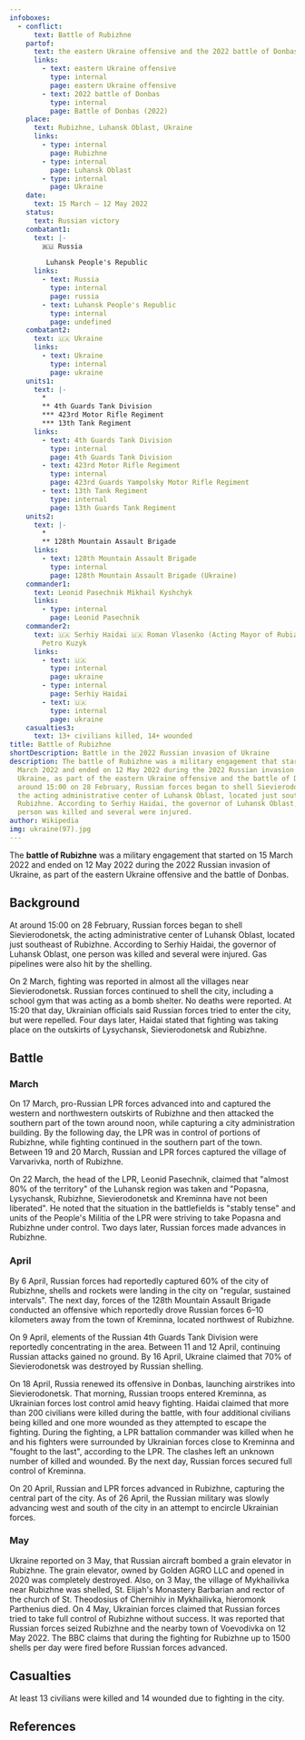 ```yaml
---
infoboxes:
  - conflict:
      text: Battle of Rubizhne
    partof:
      text: the eastern Ukraine offensive and the 2022 battle of Donbas
      links:
        - text: eastern Ukraine offensive
          type: internal
          page: eastern Ukraine offensive
        - text: 2022 battle of Donbas
          type: internal
          page: Battle of Donbas (2022)
    place:
      text: Rubizhne, Luhansk Oblast, Ukraine
      links:
        - type: internal
          page: Rubizhne
        - type: internal
          page: Luhansk Oblast
        - type: internal
          page: Ukraine
    date:
      text: 15 March – 12 May 2022
    status:
      text: Russian victory
    combatant1:
      text: |-
        🇷🇺 Russia 

         Luhansk People's Republic
      links:
        - text: Russia
          type: internal
          page: russia
        - text: Luhansk People's Republic
          type: internal
          page: undefined
    combatant2:
      text: 🇺🇦 Ukraine
      links:
        - text: Ukraine
          type: internal
          page: ukraine
    units1:
      text: |-
        * 
        ** 4th Guards Tank Division
        *** 423rd Motor Rifle Regiment 
        *** 13th Tank Regiment
      links:
        - text: 4th Guards Tank Division
          type: internal
          page: 4th Guards Tank Division
        - text: 423rd Motor Rifle Regiment
          type: internal
          page: 423rd Guards Yampolsky Motor Rifle Regiment
        - text: 13th Tank Regiment
          type: internal
          page: 13th Guards Tank Regiment
    units2:
      text: |-
        * 
        ** 128th Mountain Assault Brigade
      links:
        - text: 128th Mountain Assault Brigade
          type: internal
          page: 128th Mountain Assault Brigade (Ukraine)
    commander1:
      text: Leonid Pasechnik Mikhail Kyshchyk
      links:
        - type: internal
          page: Leonid Pasechnik
    commander2:
      text: 🇺🇦 Serhiy Haidai 🇺🇦 Roman Vlasenko (Acting Mayor of Rubizhne) 🇺🇦
        Petro Kuzyk
      links:
        - text: 🇺🇦
          type: internal
          page: ukraine
        - type: internal
          page: Serhiy Haidai
        - text: 🇺🇦
          type: internal
          page: ukraine
    casualties3:
      text: 13+ civilians killed, 14+ wounded
title: Battle of Rubizhne
shortDescription: Battle in the 2022 Russian invasion of Ukraine
description: The battle of Rubizhne was a military engagement that started on 15
  March 2022 and ended on 12 May 2022 during the 2022 Russian invasion of
  Ukraine, as part of the eastern Ukraine offensive and the battle of Donbas. At
  around 15:00 on 28 February, Russian forces began to shell Sievierodonetsk,
  the acting administrative center of Luhansk Oblast, located just southeast of
  Rubizhne. According to Serhiy Haidai, the governor of Luhansk Oblast, one
  person was killed and several were injured.
author: Wikipedia
img: ukraine(97).jpg
---
```


The **battle of Rubizhne** was a military engagement that started on 15 March 2022 and ended on 12 May 2022 during the 2022 Russian invasion of Ukraine, as part of the eastern Ukraine offensive and the battle of Donbas.

## Background

At around 15:00 on 28 February, Russian forces began to shell Sievierodonetsk, the acting administrative center of Luhansk Oblast, located just southeast of Rubizhne. According to Serhiy Haidai, the governor of Luhansk Oblast, one person was killed and several were injured. Gas pipelines were also hit by the shelling.

On 2 March, fighting was reported in almost all the villages near Sievierodonetsk. Russian forces continued to shell the city, including a school gym that was acting as a bomb shelter. No deaths were reported. At 15:20 that day, Ukrainian officials said Russian forces tried to enter the city, but were repelled. Four days later, Haidai stated that fighting was taking place on the outskirts of Lysychansk, Sievierodonetsk and Rubizhne.

## Battle

### March

On 17 March, pro-Russian LPR forces advanced into and captured the western and northwestern outskirts of Rubizhne and then attacked the southern part of the town around noon, while capturing a city administration building. By the following day, the LPR was in control of portions of Rubizhne, while fighting continued in the southern part of the town. Between 19 and 20 March, Russian and LPR forces captured the village of Varvarivka, north of Rubizhne.

On 22 March, the head of the LPR, Leonid Pasechnik, claimed that "almost 80% of the territory" of the Luhansk region was taken and "Popasna, Lysychansk, Rubizhne, Sievierodonetsk and Kreminna have not been liberated". He noted that the situation in the battlefields is "stably tense" and units of the People's Militia of the LPR were striving to take Popasna and Rubizhne under control. Two days later, Russian forces made advances in Rubizhne.

### April

By 6 April, Russian forces had reportedly captured 60% of the city of Rubizhne, shells and rockets were landing in the city on "regular, sustained intervals". The next day, forces of the 128th Mountain Assault Brigade conducted an offensive which reportedly drove Russian forces 6–10 kilometers away from the town of Kreminna, located northwest of Rubizhne.

On 9 April, elements of the Russian 4th Guards Tank Division were reportedly concentrating in the area. Between 11 and 12 April, continuing Russian attacks gained no ground. By 16 April, Ukraine claimed that 70% of Sievierodonetsk was destroyed by Russian shelling.

On 18 April, Russia renewed its offensive in Donbas, launching airstrikes into Sievierodonetsk. That morning, Russian troops entered Kreminna, as Ukrainian forces lost control amid heavy fighting. Haidai claimed that more than 200 civilians were killed during the battle, with four additional civilians being killed and one more wounded as they attempted to escape the fighting. During the fighting, a LPR battalion commander was killed when he and his fighters were surrounded by Ukrainian forces close to Kreminna and "fought to the last", according to the LPR. The clashes left an unknown number of killed and wounded. By the next day, Russian forces secured full control of Kreminna.

On 20 April, Russian and LPR forces advanced in Rubizhne, capturing the central part of the city. As of 26 April, the Russian military was slowly advancing west and south of the city in an attempt to encircle Ukrainian forces.

### May

Ukraine reported on 3 May, that Russian aircraft bombed a grain elevator in Rubizhne. The grain elevator, owned by Golden AGRO LLC and opened in 2020 was completely destroyed. Also, on 3 May, the village of Mykhailivka near Rubizhne was shelled, St. Elijah's Monastery Barbarian and rector of the church of St. Theodosius of Chernihiv in Mykhailivka, hieromonk Parthenius died. On 4 May, Ukrainian forces claimed that Russian forces tried to take full control of Rubizhne without success. It was reported that Russian forces seized Rubizhne and the nearby town of Voevodivka on 12 May 2022. The BBC claims that during the fighting for Rubizhne up to 1500 shells per day were fired before Russian forces advanced.

## Casualties

At least 13 civilians were killed and 14 wounded due to fighting in the city.

## References
